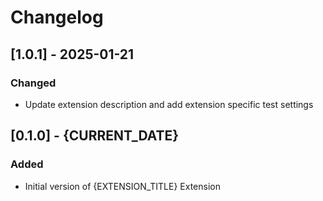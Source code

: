 # Changelog

## [1.0.1] - 2025-01-21
### Changed
- Update extension description and add extension specific test settings


## [0.1.0] - {CURRENT_DATE}

### Added

- Initial version of {EXTENSION_TITLE} Extension

